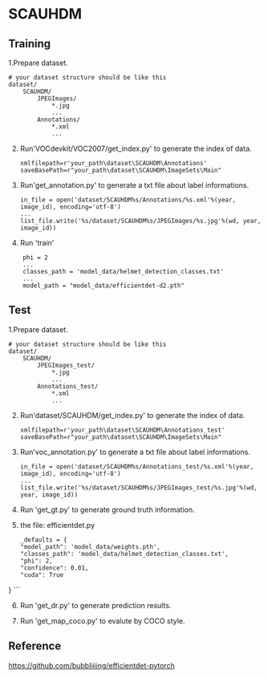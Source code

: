 # SCAUHDM

## Training 

1.Prepare dataset.

    # your dataset structure should be like this
    dataset/
        SCAUHDM/  
            JPEGImages/
                *.jpg
                ...
            Annotations/
                *.xml
                ...
                
2. Run'VOCdevkit/VOC2007/get_index.py' to generate the index of data.
    ```
    xmlfilepath=r'your_path\dataset\SCAUHDM\Annotations'
    saveBasePath=r"your_path\dataset\SCAUHDM\ImageSets\Main"
    ```
3. Run'get_annotation.py' to generate a txt file about label informations.
    ```
    in_file = open('dataset/SCAUHDM%s/Annotations/%s.xml'%(year, image_id), encoding='utf-8')
    ...
    list_file.write('%s/dataset/SCAUHDM%s/JPEGImages/%s.jpg'%(wd, year, image_id))
    ```
4. Run 'train'
```
    phi = 2
    ...
    classes_path = 'model_data/helmet_detection_classes.txt'
    ...
    model_path = "model_data/efficientdet-d2.pth"
```

## Test
1.Prepare dataset.

    # your dataset structure should be like this
    dataset/
        SCAUHDM/  
            JPEGImages_test/
                *.jpg
                ...
            Annotations_test/
                *.xml
                ...

2. Run'dataset/SCAUHDM/get_index.py' to generate the index of data.
    ```
    xmlfilepath=r'your_path\dataset\SCAUHDM\Annotations_test'
    saveBasePath=r"your_path\dataset\SCAUHDM\ImageSets\Main"
    ```
3. Run'voc_annotation.py' to generate a txt file about label informations.
    ```
    in_file = open('dataset/SCAUHDM%s/Annotations_test/%s.xml'%(year, image_id), encoding='utf-8')
    ...
    list_file.write('%s/dataset/SCAUHDM%s/JPEGImages_test/%s.jpg'%(wd, year, image_id))
    
4. Run 'get_gt.py' to generate ground truth information.

5. the file: efficientdet.py
    ```
    _defaults = {
    "model_path": 'model_data/weights.pth',
    "classes_path": 'model_data/helmet_detection_classes.txt',
    "phi": 2,
    "confidence": 0.01,
    "cuda": True
}
    ```

6. Run 'get_dr.py' to generate prediction results.

7. Run 'get_map_coco.py' to evalute by COCO style.

## Reference
https://github.com/bubbliiiing/efficientdet-pytorch
